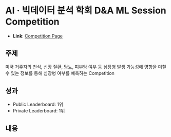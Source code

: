 # AI · 빅데이터 분석 학회 D&A ML Session Competition

- **Link**: [Competition Page](https://www.kaggle.com/competitions/competition035)

## 주제
미국 거주자의 천식, 신장 질환, 당뇨, 피부암 여부 등 심장병 발생 가능성에 영향을 미칠 수 있는 정보를 통해 심장병 여부를 예측하는 Competition

## 성과
- Public Leaderboard: 1위
- Private Leaderboard: 1위

## 내용
